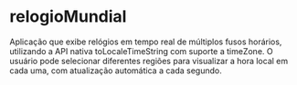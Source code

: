 # relogioMundial
Aplicação que exibe relógios em tempo real de múltiplos fusos horários, utilizando a API nativa toLocaleTimeString com suporte a timeZone. O usuário pode selecionar diferentes regiões para visualizar a hora local em cada uma, com atualização automática a cada segundo.
